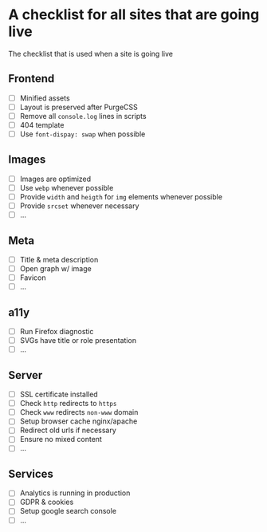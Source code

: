 # A checklist for all sites that are going live
The checklist that is used when a site is going live

## Frontend
- [ ] Minified assets
- [ ] Layout is preserved after PurgeCSS 
- [ ] Remove all `console.log` lines in scripts
- [ ] 404 template
- [ ] Use `font-dispay: swap` when possible

## Images
- [ ] Images are optimized
- [ ] Use `webp` whenever possible
- [ ] Provide `width` and `heigth` for `img` elements whenever possible
- [ ] Provide `srcset` whenever necessary
- [ ] ...

## Meta
- [ ] Title & meta description
- [ ] Open graph w/ image
- [ ] Favicon
- [ ] ...

## a11y
- [ ] Run Firefox diagnostic
- [ ] SVGs have title or role presentation
- [ ] ...

## Server
- [ ] SSL certificate installed
- [ ] Check `http` redirects to `https`
- [ ] Check `www` redirects `non-www` domain
- [ ] Setup browser cache nginx/apache
- [ ] Redirect old urls if necessary
- [ ] Ensure no mixed content
- [ ] ...

## Services
- [ ] Analytics is running in production
- [ ] GDPR & cookies
- [ ] Setup google search console
- [ ] ...

